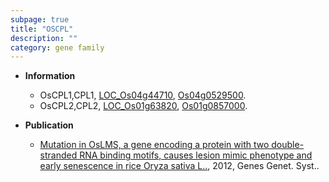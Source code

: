 ```yaml
---
subpage: true
title: "OSCPL"
description: ""
category: gene family
---
```


* **Information**  
    + OsCPL1,CPL1, [LOC_Os04g44710](http://rice.plantbiology.msu.edu/cgi-bin/ORF_infopage.cgi?orf=LOC_Os04g44710), [Os04g0529500](http://rapdb.dna.affrc.go.jp/viewer/gbrowse_details/irgsp1?name=Os04g0529500).
    + OsCPL2,CPL2, [LOC_Os01g63820](http://rice.plantbiology.msu.edu/cgi-bin/ORF_infopage.cgi?orf=LOC_Os01g63820), [Os01g0857000](http://rapdb.dna.affrc.go.jp/viewer/gbrowse_details/irgsp1?name=Os01g0857000).

* **Publication**  
    + [Mutation in OsLMS, a gene encoding a protein with two double-stranded RNA binding motifs, causes lesion mimic phenotype and early senescence in rice Oryza sativa L..](http://www.ncbi.nlm.nih.gov/pubmed?term=Mutation+in+OsLMS,+a+gene+encoding+a+protein+with+two+double-stranded+RNA+binding+motifs,+causes+lesion+mimic+phenotype+and+early+senescence+in+rice+Oryza+sativa+L..%5BTitle%5D), 2012, Genes Genet. Syst..


